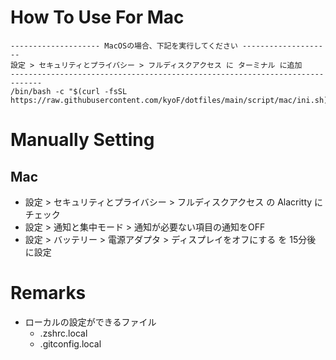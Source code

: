 # How To Use For Mac
```
-------------------- MacOSの場合、下記を実行してください --------------------
設定 > セキュリティとプライバシー > フルディスクアクセス に ターミナル に追加
-----------------------------------------------------------------------------
/bin/bash -c "$(curl -fsSL https://raw.githubusercontent.com/kyoF/dotfiles/main/script/mac/ini.sh)"
```

# Manually Setting
## Mac
* 設定 > セキュリティとプライバシー > フルディスクアクセス の Alacritty にチェック
* 設定 > 通知と集中モード > 通知が必要ない項目の通知をOFF
* 設定 > バッテリー > 電源アダプタ > ディスプレイをオフにする を 15分後 に設定
 
# Remarks
* ローカルの設定ができるファイル
  * .zshrc.local
  * .gitconfig.local
